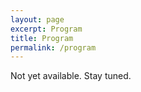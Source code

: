 ```yaml
---
layout: page
excerpt: Program
title: Program
permalink: /program
---
```


Not yet available. Stay tuned.

